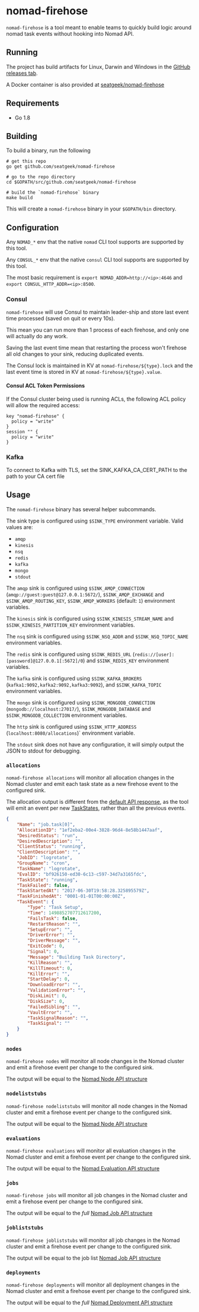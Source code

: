 # nomad-firehose

`nomad-firehose` is a tool meant to enable teams to quickly build logic around nomad task events without hooking into Nomad API.

## Running

The project has build artifacts for Linux, Darwin and Windows in the [GitHub releases tab](https://github.com/seatgeek/nomad-firehose/releases).

A Docker container is also provided at [seatgeek/nomad-firehose](https://hub.docker.com/r/seatgeek/nomad-firehose/tags/)

## Requirements

- Go 1.8

## Building

To build a binary, run the following

```shell
# get this repo
go get github.com/seatgeek/nomad-firehose

# go to the repo directory
cd $GOPATH/src/github.com/seatgeek/nomad-firehose

# build the `nomad-firehose` binary
make build
```

This will create a `nomad-firehose` binary in your `$GOPATH/bin` directory.

## Configuration

Any `NOMAD_*` env that the native `nomad` CLI tool supports are supported by this tool.

Any `CONSUL_*` env that the native `consul` CLI tool supports are supported by this tool.

The most basic requirement is `export NOMAD_ADDR=http://<ip>:4646` and `export CONSUL_HTTP_ADDR=<ip>:8500`.

### Consul

`nomad-firehose` will use Consul to maintain leader-ship and store last event time processed (saved on quit or every 10s).

This mean you can run more than 1 process of each firehose, and only one will actually do any work.

Saving the last event time mean that restarting the process won't firehose all old changes to your sink, reducing duplicated events.

The Consul lock is maintained in KV at `nomad-firehose/${type}.lock` and the last event time is stored in KV at `nomad-firehose/${type}.value`.

#### Consul ACL Token Permissions

If the Consul cluster being used is running ACLs, the following ACL policy will allow the required access:

```hcl
key "nomad-firehose" {
  policy = "write"
}
session "" {
  policy = "write"
}
```

### Kafka

To connect to Kafka with TLS, set the SINK_KAFKA_CA_CERT_PATH to the path to your CA cert file


## Usage

The `nomad-firehose` binary has several helper subcommands.

The sink type is configured using `$SINK_TYPE` environment variable. Valid values are:
- `amqp`
- `kinesis`
- `nsq`
- `redis`
- `kafka`
- `mongo`
- `stdout`

The `amqp` sink is configured using `$SINK_AMQP_CONNECTION` (`amqp://guest:guest@127.0.0.1:5672/`), `$SINK_AMQP_EXCHANGE` and `$SINK_AMQP_ROUTING_KEY`, `$SINK_AMQP_WORKERS` (default: `1`) environment variables.

The `kinesis` sink is configured using `$SINK_KINESIS_STREAM_NAME` and `$SINK_KINESIS_PARTITION_KEY` environment variables.

The `nsq` sink is configured using `$SINK_NSQ_ADDR` and `$SINK_NSQ_TOPIC_NAME` environment variables.

The `redis` sink is configured using `$SINK_REDIS_URL` (`redis://[user]:[password]@127.0.0.1[:5672]/0`) and `$SINK_REDIS_KEY` environment variables.

The `kafka` sink is configured using `$SINK_KAFKA_BROKERS` (`kafka1:9092,kafka2:9092,kafka3:9092`), and `$SINK_KAFKA_TOPIC` environment variables.

The `mongo` sink is configured using `$SINK_MONGODB_CONNECTION` (`mongodb://localhost:27017/`), `$SINK_MONGODB_DATABASE` and `$SINK_MONGODB_COLLECTION` environment variables.

The `http` sink is configured using `$SINK_HTTP_ADDRESS` (`localhost:8080/allocations`)` environment variable.

The `stdout` sink does not have any configuration, it will simply output the JSON to stdout for debugging.

### `allocations`

`nomad-firehose allocations` will monitor all allocation changes in the Nomad cluster and emit each task state as a new firehose event to the configured sink.

The allocation output is different from the [default API response](https://www.nomadproject.io/api/allocations.html), as the tool will emit an event per new [TaskStates](https://www.nomadproject.io/docs/http/allocs.html), rather than all the previous events.

```json
{
    "Name": "job.task[0]",
    "AllocationID": "1ef2eba2-00e4-3828-96d4-8e58b1447aaf",
    "DesiredStatus": "run",
    "DesiredDescription": "",
    "ClientStatus": "running",
    "ClientDescription": "",
    "JobID": "logrotate",
    "GroupName": "cron",
    "TaskName": "logrotate",
    "EvalID": "bf926150-ed30-6c13-c597-34d7a3165fdc",
    "TaskState": "running",
    "TaskFailed": false,
    "TaskStartedAt": "2017-06-30T19:58:28.325895579Z",
    "TaskFinishedAt": "0001-01-01T00:00:00Z",
    "TaskEvent": {
        "Type": "Task Setup",
        "Time": 1498852707712617200,
        "FailsTask": false,
        "RestartReason": "",
        "SetupError": "",
        "DriverError": "",
        "DriverMessage": "",
        "ExitCode": 0,
        "Signal": 0,
        "Message": "Building Task Directory",
        "KillReason": "",
        "KillTimeout": 0,
        "KillError": "",
        "StartDelay": 0,
        "DownloadError": "",
        "ValidationError": "",
        "DiskLimit": 0,
        "DiskSize": 0,
        "FailedSibling": "",
        "VaultError": "",
        "TaskSignalReason": "",
        "TaskSignal": ""
    }
}
```

### `nodes`

`nomad-firehose nodes` will monitor all node changes in the Nomad cluster and emit a firehose event per change to the configured sink.

The output will be equal to the [Nomad Node API structure](https://www.nomadproject.io/api/nodes.html#read-node)

### `nodeliststubs`

`nomad-firehose nodeliststubs` will monitor all node changes in the Nomad cluster and emit a firehose event per change to the configured sink.

The output will be equal to the [Nomad Node API structure](https://www.nomadproject.io/api/nodes.html#list-nodes)

### `evaluations`

`nomad-firehose evaluations` will monitor all evaluation changes in the Nomad cluster and emit a firehose event per change to the configured sink.

The output will be equal to the [Nomad Evaluation API structure](https://www.nomadproject.io/api/evaluations.html)

### `jobs`

`nomad-firehose jobs` will monitor all job changes in the Nomad cluster and emit a firehose event per change to the configured sink.

The output will be equal to the *full* [Nomad Job API structure](https://www.nomadproject.io/api/jobs.html#read-job)

### `jobliststubs`

`nomad-firehose jobliststubs` will monitor all job changes in the Nomad cluster and emit a firehose event per change to the configured sink.

The output will be equal to the job list [Nomad Job API structure](https://www.nomadproject.io/api/jobs.html#list-jobs)

### `deployments`

`nomad-firehose deployments` will monitor all deployment changes in the Nomad cluster and emit a firehose event per change to the configured sink.

The output will be equal to the *full* [Nomad Deployment API structure](https://www.nomadproject.io/api/deployments.html)
